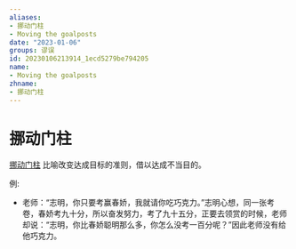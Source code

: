 ```yaml
---
aliases:
- 挪动门柱
- Moving the goalposts
date: "2023-01-06"
groups: 谬误
id: 20230106213914_1ecd5279be794205
name:
- Moving the goalposts
zhname:
- 挪动门柱
---
```


# 挪动门柱

[挪动门柱](https://zh.wikipedia.org/wiki/%E6%8C%AA%E5%8B%95%E9%96%80%E6%9F%B1) 比喻改变达成目标的准则，借以达成不当目的。

例:
- 老师：“志明，你只要考赢春娇，我就请你吃巧克力。”志明心想，同一张考卷，春娇考九十分，所以奋发努力，考了九十五分，正要去领赏的时候，老师却说：“志明，你比春娇聪明那么多，你怎么没考一百分呢？”因此老师没有给他巧克力。


